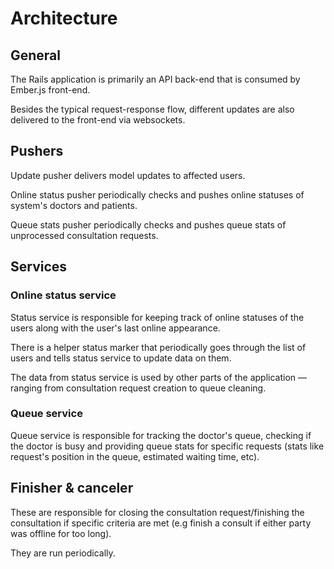 # Architecture

## General

The Rails application is primarily an API back-end that is consumed by
Ember.js front-end.

Besides the typical request-response flow, different updates are also
delivered to the front-end via websockets.

## Pushers

Update pusher delivers model updates to affected users.

Online status pusher periodically checks and pushes online statuses of
system's doctors and patients.

Queue stats pusher periodically checks and pushes queue stats of
unprocessed consultation requests.

## Services

### Online status service

Status service is responsible for keeping track of online statuses of
the users along with the user's last online appearance.

There is a helper status marker that periodically goes through the list
of users and tells status service to update data on them.

The data from status service is used by other parts of the application —
ranging from consultation request creation to queue cleaning.

### Queue service

Queue service is responsible for tracking the doctor's queue, checking
if the doctor is busy and providing queue stats for specific requests
(stats like request's position in the queue, estimated waiting time,
etc).

## Finisher & canceler

These are responsible for closing the consultation request/finishing the
consultation if specific criteria are met (e.g finish a consult if
either party was offline for too long).

They are run periodically.
